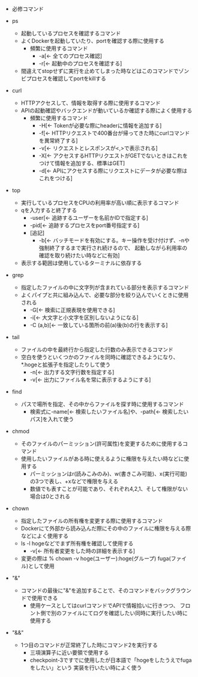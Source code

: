 -  必修コマンド
  - ps
    - 起動しているプロセスを確認するコマンド
    - よくDockerを起動していたり、portを確認する際に使用する
      - 頻繁に使用するコマンド
        - -a[<- 全てのプロセス確認]
        - -r[<- 起動中のプロセスを確認する]
    - 間違えてstopせずに実行を止めてしまった時などはこのコマンドでゾンビプロセスを確認してportをkillする

  - curl
    - HTTPアクセスして、情報を取得する際に使用するコマンド
    - APIの起動確認やバックエンドが動いているか確認する際によく使用する
      - 頻繁に使用するコマンド
        - -H[<- Tokenが必要な際にheaderに情報を追加する]
        - -f[<- HTTPリクエストで400番台が帰ってきた時にcurlコマンドを異常終了する]
        - -v[<- リクエストとレスポンスが<,>で表示される]
        - -X[<- アクセスするHTTPリクエストがGETでないときはこれをつけて情報を追加する、標準はGET]
        - -d[<- APIにアクセスする際にリクエストにデータが必要な際はこれをつける]

  - top
    - 実行しているプロセスをCPUの利用率が高い順に表示するコマンド
    - qを入力すると終了する
      - -user[<- 追跡するユーザーを名前かIDで指定する]
      - -pid[<- 追跡するプロセスをport番号指定する]
      - [追記]
        - -b[<- バッチモードを有効にする。キー操作を受け付けず、-nや強制終了するまで実行され続けるので、
                起動しながら利用率の確認を取り続けたい時などに有効]
    - 表示する範囲は使用しているターミナルに依存する

  - grep
    - 指定したファイルの中に文字列が含まれている部分を表示するコマンド
    - よくパイプと共に組み込んで、必要な部分を絞り込んでいくときに使用される
      - -G[<- 検索に正規表現を使用できる]
      - -i[<- 大文字と小文字を区別しないようになる]
      - -C (a,b)[<- 一致している箇所の前(a)後(b)の行を表示する]

  - tail
    - ファイルの中を最終行から指定した行数のみ表示できるコマンド
    - 空白を使うといくつかのファイルを同時に確認できるようになり、*.hogeと拡張子を指定したりして使う
      - -n[<- 出力する文字行数を指定する]
      - -v[<- 出力にファイル名を常に表示するようにする]

  - find
    - パスで場所を指定、その中からファイルを探す時に使用するコマンド
      - 検索式に-name[<- 検索したいファイル名]や、-path[<- 検索したいパス]を入れて使う

  - chmod
    - そのファイルのパーミッション(許可属性)を変更するために使用するコマンド
    - 使用したいファイルがある時に使えるように権限を与えたい時などに使用する
      - パーミッションはr(読みこみのみ)、w(書きこみ可能)、x(実行可能)の3つで表し、+xなどで権限を与える
      - 数値でも表すことが可能であり、それぞれ4,2,1、そして権限がない場合は0とされる

  - chown
    - 指定したファイルの所有権を変更する際に使用するコマンド
    - Dockerにて外部から読み込んだ際にその中のファイルに権限を与える際などによく使用する
    - ls -l hogeなどでまず所有権を確認して使用する
      - -v[<- 所有者変更をした時の詳細を表示する]
    - 変更の際は % chown -v hoge(ユーザー):hoge(グループ) fuga(ファイル)として使用

  - "&"
    - コマンドの最後に"&"を追加することで、そのコマンドをバックグラウンドで使用できる
      - 使用ケースとしてはcurlコマンドでAPIで情報拾いに行きつつ、
        フロント側で別のファイルにてログを確認したい同時に実行したい時に使用する

  - "&&"
    - 1つ目のコマンドが正常終了した時にコマンド2を実行する
      - 三項演算子に近い要領で使用する
      - checkpoint-3ですでに使用したが日本語で「hogeをしたうえでfugaをしたい」という
        実装を行いたい時によく使う